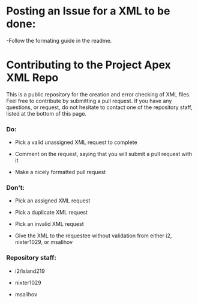 # Posting an Issue for a XML to be done:

-Follow the formating guide in the readme.



# Contributing to the Project Apex XML Repo

This is a public repository for the creation and error checking of XML files. Feel free to contribute by submitting a pull request.
If you have any questions, or request, do not hesitate to contact one of the repository staff, listed at the bottom of this page.

### Do:
- Pick a valid unassigned XML request to complete

- Comment on the request, saying that you will submit a pull request with it

- Make a nicely formatted pull request

### Don't:
- Pick an assigned XML request

- Pick a duplicate XML request

- Pick an invalid XML request

- Give the XML to the requestee without validation from either i2, nixter1029, or msalihov


### Repository staff:
- i2/island219

- nixter1029

- msalihov
